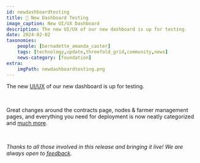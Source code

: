 ```yaml
---
id: newdashboardtesting
title: 📣 New Dashboard Testing
image_caption: New UI/UX Dashboard
description: The new UI/UX of our new dashboard is up for testing.
date: 2024-02-02
taxonomies:
    people: [bernadette_amanda_caster]
    tags: [technology,update,threefold_grid,community,news]
    news-category: [foundation]
extra:
    imgPath: newdashboardtesting.png
---
```


The new [UI/UX](https://next.dashboard.grid.tf/) of our new dashboard is up for testing. 

<br/>

Great changes around the contracts page, nodes & farmer management pages, and everything you need for deployment is now neatly categorized and [much more](https://forum.threefold.io/t/the-new-and-improved-tf-grid-dashboard-ui-ux/4202).

<br/>

*Thanks to all those involved in this release and bringing it live! We are always open to [feedback](https://github.com/threefoldtech/test_feedback).*